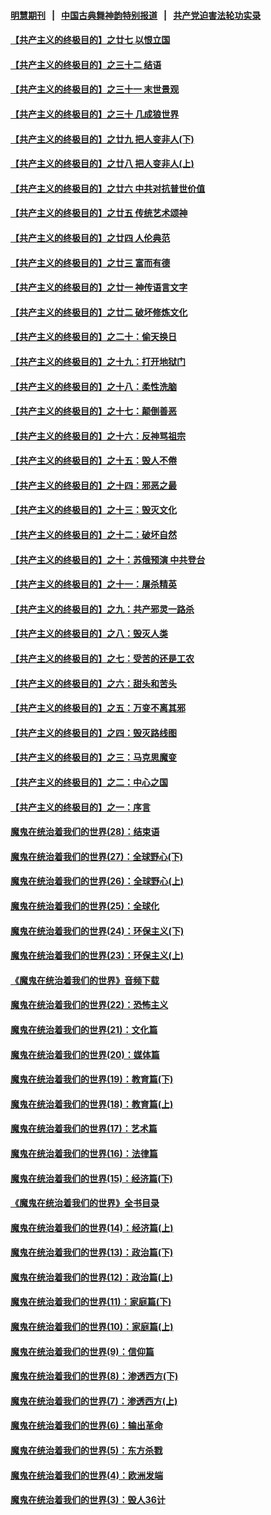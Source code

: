 #### [明慧期刊](https://github.com/gfw-breaker/mh-qikan) &nbsp;&nbsp;|&nbsp;&nbsp; [中国古典舞神韵特别报道](https://github.com/gfw-breaker/mh-news/blob/master/shenyun.md?t=07101335) &nbsp;&nbsp;|&nbsp;&nbsp; [共产党迫害法轮功实录](https://github.com/gfw-breaker/mh-news/blob/master/README.md?t=07101335)  

#### [【共产主义的终极目的】之廿七 以恨立国](../pages/nsc422/n11336944.md?t=07101335) 

#### [【共产主义的终极目的】之三十二 结语](../pages/nsc422/n11360535.md?t=07101335) 

#### [【共产主义的终极目的】之三十一 末世景观](../pages/nsc422/n11351129.md?t=07101335) 

#### [【共产主义的终极目的】之三十 几成狼世界](../pages/nsc422/n11348280.md?t=07101335) 

#### [【共产主义的终极目的】之廿九 把人变非人(下)](../pages/nsc422/n11344140.md?t=07101335) 

#### [【共产主义的终极目的】之廿八 把人变非人(上)](../pages/nsc422/n11340492.md?t=07101335) 

#### [【共产主义的终极目的】之廿六 中共对抗普世价值](../pages/nsc422/n11324785.md?t=07101335) 

#### [【共产主义的终极目的】之廿五 传统艺术颂神](../pages/nsc422/n11296396.md?t=07101335) 

#### [【共产主义的终极目的】之廿四 人伦典范](../pages/nsc422/n11296397.md?t=07101335) 

#### [【共产主义的终极目的】之廿三 富而有德](../pages/nsc422/n11283598.md?t=07101335) 

#### [【共产主义的终极目的】之廿一 神传语言文字](../pages/nsc422/n11263265.md?t=07101335) 

#### [【共产主义的终极目的】之廿二 破坏修炼文化](../pages/nsc422/n11245728.md?t=07101335) 

#### [【共产主义的终极目的】之二十：偷天换日](../pages/nsc422/n11238846.md?t=07101335) 

#### [【共产主义的终极目的】之十九：打开地狱门](../pages/nsc422/n11206376.md?t=07101335) 

#### [【共产主义的终极目的】之十八：柔性洗脑](../pages/nsc422/n11199994.md?t=07101335) 

#### [【共产主义的终极目的】之十七：颠倒善恶](../pages/nsc422/n11179782.md?t=07101335) 

#### [【共产主义的终极目的】之十六：反神骂祖宗](../pages/nsc422/n11166798.md?t=07101335) 

#### [【共产主义的终极目的】之十五：毁人不倦](../pages/nsc422/n11166792.md?t=07101335) 

#### [【共产主义的终极目的】之十四：邪恶之最](../pages/nsc422/n11150249.md?t=07101335) 

#### [【共产主义的终极目的】之十三：毁灭文化](../pages/nsc422/n11135227.md?t=07101335) 

#### [【共产主义的终极目的】之十二：破坏自然](../pages/nsc422/n11135214.md?t=07101335) 

#### [【共产主义的终极目的】之十：苏俄预演 中共登台](../pages/nsc422/n11118424.md?t=07101335) 

#### [【共产主义的终极目的】之十一：屠杀精英](../pages/nsc422/n11118442.md?t=07101335) 

#### [【共产主义的终极目的】之九：共产邪灵一路杀](../pages/nsc422/n11114139.md?t=07101335) 

#### [【共产主义的终极目的】之八：毁灭人类](../pages/nsc422/n11108503.md?t=07101335) 

#### [【共产主义的终极目的】之七：受苦的还是工农](../pages/nsc422/n11101809.md?t=07101335) 

#### [【共产主义的终极目的】之六：甜头和苦头](../pages/nsc422/n11096971.md?t=07101335) 

#### [【共产主义的终极目的】之五：万变不离其邪](../pages/nsc422/n11091285.md?t=07101335) 

#### [【共产主义的终极目的】之四：毁灭路线图](../pages/nsc422/n11086284.md?t=07101335) 

#### [【共产主义的终极目的】之三：马克思魔变](../pages/nsc422/n11061941.md?t=07101335) 

#### [【共产主义的终极目的】之二：中心之国](../pages/nsc422/n11047728.md?t=07101335) 

#### [【共产主义的终极目的】之一：序言](../pages/nsc422/n11086077.md?t=07101335) 

#### [魔鬼在统治着我们的世界(28)：结束语](../pages/nsc422/n10936246.md?t=07101335) 

#### [魔鬼在统治着我们的世界(27)：全球野心(下)](../pages/nsc422/n10928319.md?t=07101335) 

#### [魔鬼在统治着我们的世界(26)：全球野心(上)](../pages/nsc422/n10900318.md?t=07101335) 

#### [魔鬼在统治着我们的世界(25)：全球化](../pages/nsc422/n10788205.md?t=07101335) 

#### [魔鬼在统治着我们的世界(24)：环保主义(下)](../pages/nsc422/n10695307.md?t=07101335) 

#### [魔鬼在统治着我们的世界(23)：环保主义(上)](../pages/nsc422/n10688613.md?t=07101335) 

#### [《魔鬼在统治着我们的世界》音频下载](../pages/nsc422/n10635553.md?t=07101335) 

#### [魔鬼在统治着我们的世界(22)：恐怖主义](../pages/nsc422/n10614727.md?t=07101335) 

#### [魔鬼在统治着我们的世界(21)：文化篇](../pages/nsc422/n10597706.md?t=07101335) 

#### [魔鬼在统治着我们的世界(20)：媒体篇](../pages/nsc422/n10586579.md?t=07101335) 

#### [魔鬼在统治着我们的世界(19)：教育篇(下)](../pages/nsc422/n10564808.md?t=07101335) 

#### [魔鬼在统治着我们的世界(18)：教育篇(上)](../pages/nsc422/n10526970.md?t=07101335) 

#### [魔鬼在统治着我们的世界(17)：艺术篇](../pages/nsc422/n10499093.md?t=07101335) 

#### [魔鬼在统治着我们的世界(16)：法律篇](../pages/nsc422/n10485969.md?t=07101335) 

#### [魔鬼在统治着我们的世界(15)：经济篇(下)](../pages/nsc422/n10469975.md?t=07101335) 

#### [《魔鬼在统治着我们的世界》全书目录](../pages/nsc422/n10464261.md?t=07101335) 

#### [魔鬼在统治着我们的世界(14)：经济篇(上)](../pages/nsc422/n10457370.md?t=07101335) 

#### [魔鬼在统治着我们的世界(13)：政治篇(下)](../pages/nsc422/n10448270.md?t=07101335) 

#### [魔鬼在统治着我们的世界(12)：政治篇(上)](../pages/nsc422/n10444576.md?t=07101335) 

#### [魔鬼在统治着我们的世界(11)：家庭篇(下)](../pages/nsc422/n10440961.md?t=07101335) 

#### [魔鬼在统治着我们的世界(10)：家庭篇(上)](../pages/nsc422/n10435448.md?t=07101335) 

#### [魔鬼在统治着我们的世界(9)：信仰篇](../pages/nsc422/n10432159.md?t=07101335) 

#### [魔鬼在统治着我们的世界(8)：渗透西方(下)](../pages/nsc422/n10429603.md?t=07101335) 

#### [魔鬼在统治着我们的世界(7)：渗透西方(上)](../pages/nsc422/n10426013.md?t=07101335) 

#### [魔鬼在统治着我们的世界(6)：输出革命](../pages/nsc422/n10421536.md?t=07101335) 

#### [魔鬼在统治着我们的世界(5)：东方杀戮](../pages/nsc422/n10417707.md?t=07101335) 

#### [魔鬼在统治着我们的世界(4)：欧洲发端](../pages/nsc422/n10414890.md?t=07101335) 

#### [魔鬼在统治着我们的世界(3)：毁人36计](../pages/nsc422/n10411583.md?t=07101335) 

